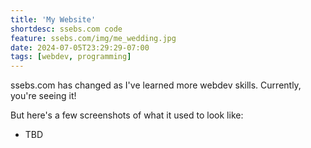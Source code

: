 ```yaml
---
title: 'My Website'
shortdesc: ssebs.com code
feature: ssebs.com/img/me_wedding.jpg
date: 2024-07-05T23:29:29-07:00
tags: [webdev, programming]
---
```


ssebs.com has changed as I've learned more webdev skills. Currently, you're seeing it!

But here's a few screenshots of what it used to look like:
- TBD
